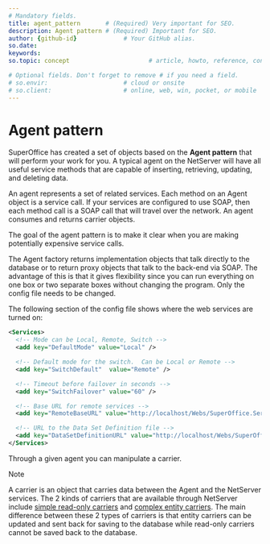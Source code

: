 ```yaml
---
# Mandatory fields.
title: agent_pattern       # (Required) Very important for SEO.
description: Agent pattern # (Required) Important for SEO.
author: {github-id}             # Your GitHub alias.
so.date:
keywords:
so.topic: concept                      # article, howto, reference, concept, guide

# Optional fields. Don't forget to remove # if you need a field.
# so.envir:                     # cloud or onsite
# so.client:                    # online, web, win, pocket, or mobile
---
```


# Agent pattern

SuperOffice has created a set of objects based on the **Agent pattern** that will perform your work for you. A typical agent on the NetServer will have all useful service methods that are capable of inserting, retrieving, updating, and deleting data.

An agent represents a set of related services. Each method on an Agent object is a service call. If your services are configured to use SOAP, then each method call is a SOAP call that will travel over the network. An agent consumes and returns carrier objects.

The goal of the agent pattern is to make it clear when you are making potentially expensive service calls.

The Agent factory returns implementation objects that talk directly to the database or to return proxy objects that talk to the back-end via SOAP. The advantage of this is that it gives flexibility since you can run everything on one box or two separate boxes without changing the program. Only the config file needs to be changed.

The following section of the config file shows where the web services are turned on:

```XML
<Services>
  <!-- Mode can be Local, Remote, Switch -->
  <add key="DefaultMode" value="Local" />

  <!-- Default mode for the switch.  Can be Local or Remote -->
  <add key="SwitchDefault"  value="Remote" />

  <!-- Timeout before failover in seconds -->
  <add key="SwitchFailover" value="60" />

  <!-- Base URL for remote services -->
  <add key="RemoteBaseURL" value="http://localhost/Webs/SuperOffice.Services.Stub" />

  <!-- URL to the Data Set Definition file -->
  <add key="DataSetDefinitionURL" value="http://localhost/Webs/SuperOffice.Services.Stub/dsd.xml" />
</Services>
```

Through a given agent you can manipulate a carrier.

> [!NOTE]
> A carrier is an object that carries data between the Agent and the NetServer services. The 2 kinds of carriers that are available through NetServer include [simple read-only carriers][1] and [complex entity carriers][2]. The main difference between these 2 types of carriers is that entity carriers can be updated and sent back for saving to the database while read-only carriers cannot be saved back to the database.

<!-- Referenced links -->
[1]: ../carriers/read-only-carriers.md
[2]: ../carriers/entity-carriers.md
